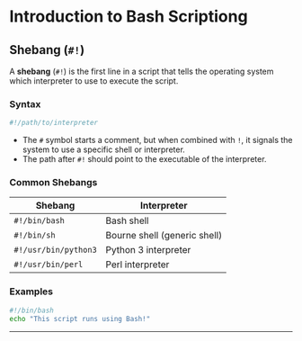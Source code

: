 # Introduction to Bash Scriptiong

## Shebang (`#!`)

A **shebang** (`#!`) is the first line in a script that tells the operating system which interpreter to use to execute the script.

### Syntax
```bash
#!/path/to/interpreter
```
- The `#` symbol starts a comment, but when combined with `!`, it signals the system to use a specific shell or interpreter.<br>
- The path after `#!` should point to the executable of the interpreter.

### Common Shebangs
| Shebang | Interpreter |
|---------|------------|
| `#!/bin/bash` | Bash shell |
| `#!/bin/sh` | Bourne shell (generic shell) |
| `#!/usr/bin/python3` | Python 3 interpreter |
| `#!/usr/bin/perl` | Perl interpreter |

### Examples
```bash
#!/bin/bash
echo "This script runs using Bash!"
```

---



